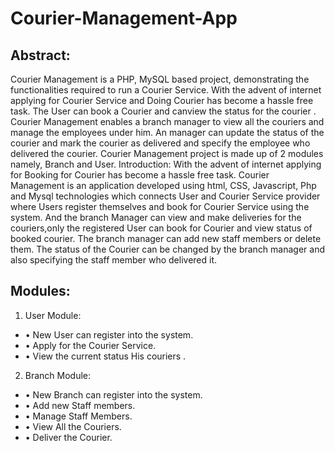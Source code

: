 # Courier-Management-App


## Abstract:

Courier Management is a PHP, MySQL based project, demonstrating the functionalities required to run a Courier Service. With the advent of internet applying for Courier Service and Doing Courier has become a hassle free task. The User can book a Courier and canview the status for the courier . Courier Management enables a branch manager to view all the couriers  and manage the employees under him. An manager can update the status of the courier and mark the courier as delivered and specify the employee who delivered the courier. Courier Management project is made up of 2 modules namely, Branch and User. 
Introduction:
With the advent of internet applying for Booking for Courier has become a hassle free task. Courier Management is an application developed using html, CSS, Javascript, Php and Mysql technologies which connects User and Courier Service provider where Users register themselves and book for Courier Service using the system. And the branch Manager can view and make deliveries for the couriers,only the registered User can book for Courier and view status of booked courier. The branch manager can add new staff members or delete them. The status of the Courier can be changed by the branch manager and also specifying the staff member who delivered it.

 
## Modules:

1)	User Module:

- •	New User can register into the system.
- •	Apply for the Courier Service.
- •	View the current status His couriers .

2)	Branch Module:

- •	New Branch can register into the system.
- •	Add new Staff members.
- •	Manage Staff Members.
- •	View All the Couriers.
- •	Deliver the Courier.


